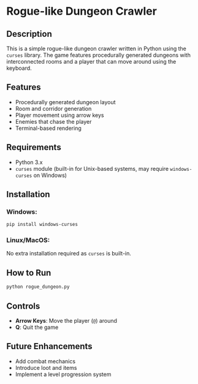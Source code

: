 # Rogue-like Dungeon Crawler

## Description
This is a simple rogue-like dungeon crawler written in Python using the `curses` library. The game features procedurally generated dungeons with interconnected rooms and a player that can move around using the keyboard.

## Features
- Procedurally generated dungeon layout
- Room and corridor generation
- Player movement using arrow keys
- Enemies that chase the player
- Terminal-based rendering

## Requirements
- Python 3.x
- `curses` module (built-in for Unix-based systems, may require `windows-curses` on Windows)

## Installation
### Windows:
```sh
pip install windows-curses
```

### Linux/MacOS:
No extra installation required as `curses` is built-in.

## How to Run
```sh
python rogue_dungeon.py
```

## Controls
- **Arrow Keys**: Move the player (`@`) around
- **Q**: Quit the game

## Future Enhancements
- Add combat mechanics
- Introduce loot and items
- Implement a level progression system
